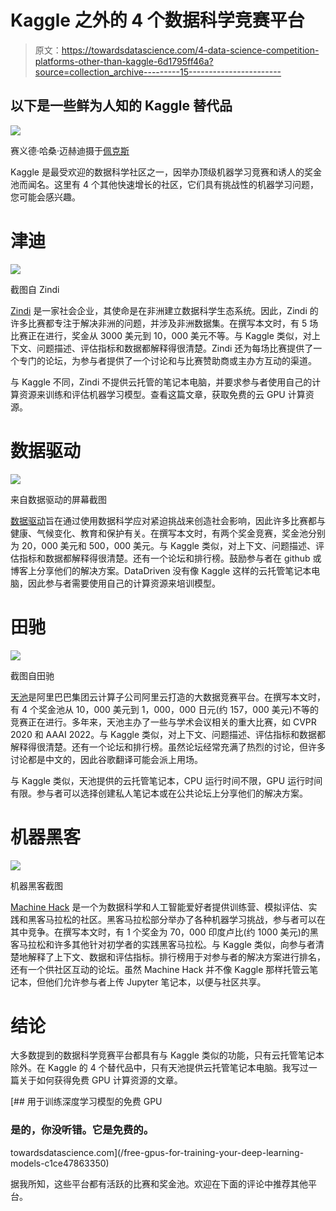 # Kaggle 之外的 4 个数据科学竞赛平台

> 原文：<https://towardsdatascience.com/4-data-science-competition-platforms-other-than-kaggle-6d1795ff46a?source=collection_archive---------15----------------------->

## 以下是一些鲜为人知的 Kaggle 替代品

![](img/a20248558d4345601f8274953ad1a51a.png)

赛义德·哈桑·迈赫迪摄于[佩克斯](https://www.pexels.com/photo/two-white-and-black-chess-knights-facing-each-other-on-chess-board-839428/?utm_content=attributionCopyText&utm_medium=referral&utm_source=pexels)

Kaggle 是最受欢迎的数据科学社区之一，因举办顶级机器学习竞赛和诱人的奖金池而闻名。这里有 4 个其他快速增长的社区，它们具有挑战性的机器学习问题，您可能会感兴趣。

# 津迪

![](img/09b4da2c5516ded9453d772444293e50.png)

截图自 Zindi

[Zindi](https://zindi.africa/competitions) 是一家社会企业，其使命是在非洲建立数据科学生态系统。因此，Zindi 的许多比赛都专注于解决非洲的问题，并涉及非洲数据集。在撰写本文时，有 5 场比赛正在进行，奖金从 3000 美元到 10，000 美元不等。与 Kaggle 类似，对上下文、问题描述、评估指标和数据都解释得很清楚。Zindi 还为每场比赛提供了一个专门的论坛，为参与者提供了一个讨论和与比赛赞助商或主办方互动的渠道。

与 Kaggle 不同，Zindi 不提供云托管的笔记本电脑，并要求参与者使用自己的计算资源来训练和评估机器学习模型。查看这篇文章，获取免费的云 GPU 计算资源。

# 数据驱动

![](img/8d66669fd030d00f432e6daed5ef803c.png)

来自数据驱动的屏幕截图

[数据驱动](https://www.drivendata.org/competitions/)旨在通过使用数据科学应对紧迫挑战来创造社会影响，因此许多比赛都与健康、气候变化、教育和保护有关。在撰写本文时，有两个奖金竞赛，奖金池分别为 20，000 美元和 500，000 美元。与 Kaggle 类似，对上下文、问题描述、评估指标和数据都解释得很清楚。还有一个论坛和排行榜。鼓励参与者在 github 或博客上分享他们的解决方案。DataDriven 没有像 Kaggle 这样的云托管笔记本电脑，因此参与者需要使用自己的计算资源来培训模型。

# 田驰

![](img/691416137ea9ec19171dc6ca8cbc0166.png)

截图自田驰

[天池](https://tianchi.aliyun.com/)是阿里巴巴集团云计算子公司阿里云打造的大数据竞赛平台。在撰写本文时，有 4 个奖金池从 10，000 美元到 1，000，000 日元(约 157，000 美元)不等的竞赛正在进行。多年来，天池主办了一些与学术会议相关的重大比赛，如 CVPR 2020 和 AAAI 2022。与 Kaggle 类似，对上下文、问题描述、评估指标和数据都解释得很清楚。还有一个论坛和排行榜。虽然论坛经常充满了热烈的讨论，但许多讨论都是中文的，因此谷歌翻译可能会派上用场。

与 Kaggle 类似，天池提供的云托管笔记本，CPU 运行时间不限，GPU 运行时间有限。参与者可以选择创建私人笔记本或在公共论坛上分享他们的解决方案。

# 机器黑客

![](img/08014169c37cd320b7aa52389277bd4b.png)

机器黑客截图

[Machine Hack](https://machinehack.com/hackathon) 是一个为数据科学和人工智能爱好者提供训练营、模拟评估、实践和黑客马拉松的社区。黑客马拉松部分举办了各种机器学习挑战，参与者可以在其中竞争。在撰写本文时，有 1 个奖金为 70，000 印度卢比(约 1000 美元)的黑客马拉松和许多其他针对初学者的实践黑客马拉松。与 Kaggle 类似，向参与者清楚地解释了上下文、数据和评估指标。排行榜用于对参与者的解决方案进行排名，还有一个供社区互动的论坛。虽然 Machine Hack 并不像 Kaggle 那样托管云笔记本，但他们允许参与者上传 Jupyter 笔记本，以便与社区共享。

# 结论

大多数提到的数据科学竞赛平台都具有与 Kaggle 类似的功能，只有云托管笔记本除外。在 Kaggle 的 4 个替代品中，只有天池提供云托管笔记本电脑。我写过一篇关于如何获得免费 GPU 计算资源的文章。

[](/free-gpus-for-training-your-deep-learning-models-c1ce47863350) [## 用于训练深度学习模型的免费 GPU

### 是的，你没听错。它是免费的。

towardsdatascience.com](/free-gpus-for-training-your-deep-learning-models-c1ce47863350) 

据我所知，这些平台都有活跃的比赛和奖金池。欢迎在下面的评论中推荐其他平台。